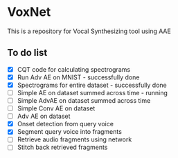# VoxNet
This is a repository for Vocal Synthesizing tool using AAE

## To do list
- [X] CQT code for calculating spectrograms
- [X] Run Adv AE on MNIST - successfully done
- [X] Spectrograms for entire dataset - successfully done
- [ ] Simple AE on dataset summed across time - running
- [ ] Simple AdvAE on dataset summed across time
- [ ] Simple Conv AE on dataset
- [ ] Adv AE on dataset
- [X] Onset detection from query voice 
- [X] Segment query voice into fragments
- [ ] Retrieve audio fragments using network
- [ ] Stitch back retrieved fragments
